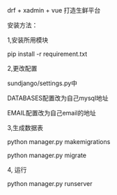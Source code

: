 drf + xadmin + vue 打造生鲜平台

安装方法：

1,安装所用模块

pip install -r requirement.txt

2,更改配置

sundjango/settings.py中

DATABASES配置改为自己mysql地址

EMAIL配置改为自己email的地址

3,生成数据表

python manager.py makemigrations

python manager.py migrate

4, 运行

python manager.py runserver
